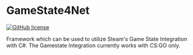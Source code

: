 # GameState4Net

[![GitHub license](https://img.shields.io/github/license/mashape/apistatus.svg)](LICENSE "Project license")

Framework which can be used to utilize Steam's Game State Integration with C#.
The Gamestate Integration currently works with CS:GO only.


